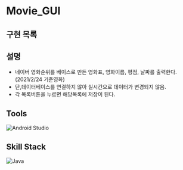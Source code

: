 # Movie_GUI

## 구현 목록

## 설명
* 네이버 영화순위를 베이스로 만든 영화표, 영화이름, 평점, 날짜를 출력한다.(2021/2/24 기준영화)
* 단,데이터베이스를 연결하지 않아 실시간으로 데이터가 변경되지 않음.
* 각 목록버튼을 누르면 해당목록에 저장이 된다.

## Tools
![Android Studio](https://img.shields.io/badge/Android%20Studio-008000.svg?&style=for-the-badge&logo=Android%20Studio&logocolor=white)
## Skill Stack
![Java](https://img.shields.io/badge/Java-FF160B.svg?&style=for-the-badge&logo=Java&logocolor=white)

